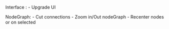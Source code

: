Interface :
	- Upgrade UI

NodeGraph:
	- Cut connections
	- Zoom in/Out nodeGraph
	- Recenter nodes or on selected